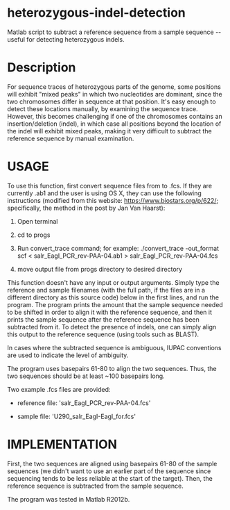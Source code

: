 # heterozygous-indel-detection
Matlab script to subtract a reference sequence from a sample sequence -- useful for detecting heterozygous indels.

Description
===========

For sequence traces of heterozygous parts of the genome, some positions
will exhibit "mixed peaks" in which two nucleotides are dominant, since
the two chromosomes differ in sequence at that position. It's easy enough
to detect these locations manually, by examining the sequence trace.
However, this becomes challenging if one of the chromosomes contains an
insertion/deletion (indel), in which case all positions beyond the
location of the indel will exhibit mixed peaks, making it very difficult
to subtract the reference sequence by manual examination.

USAGE
=====

To use this function, first convert sequence files from to .fcs. If they
are currently .ab1 and the user is using OS X, they can use the following
instructions (modified from this website:
https://www.biostars.org/p/622/; specifically, the method in the post by Jan Van Haarst):

1. Open terminal

2. cd to progs

3. Run convert_trace command; for example: ./convert_trace -out_format scf < salr_EagI_PCR_rev-PAA-04.ab1 > salr_EagI_PCR_rev-PAA-04.fcs

4. move output file from progs directory to desired directory

This function doesn't have any input or output arguments. Simply type the
reference and sample filenames (with the full path, if the files are in a
different directory as this source code) below in the first lines, and 
run the program. The program prints the amount that the sample
sequence needed to be shifted in order to align it with the reference
sequence, and then it prints the sample sequence after the reference
sequence has been subtracted from it. To detect the presence of indels,
one can simply align this output to the reference sequence (using tools
such as BLAST).

In cases where the subtracted sequence is ambiguous, IUPAC conventions
are used to indicate the level of ambiguity.

The program uses basepairs 61-80 to align the two sequences. Thus, the 
two sequences should be at least ~100 basepairs long.

Two example .fcs files are provided:

- reference file: 'salr_EagI_PCR_rev-PAA-04.fcs'

- sample file: 'U290_salr_EagI-EagI_for.fcs'

IMPLEMENTATION
==============

First, the two sequences are aligned using basepairs 61-80 of the sample
sequences (we didn't want to use an earlier part of the sequence since
sequencing tends to be less reliable at the start of the target). Then,
the reference sequence is subtracted from the sample sequence.

The program was tested in Matlab R2012b.
